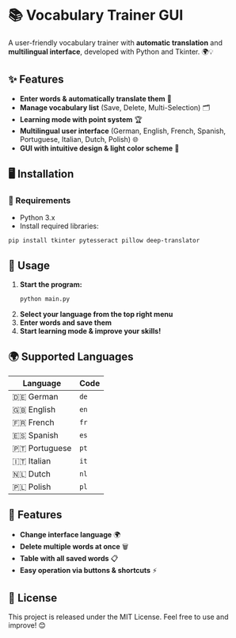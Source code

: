 # 📚 Vocabulary Trainer GUI

A user-friendly vocabulary trainer with **automatic translation** and **multilingual interface**, developed with Python and Tkinter. 🌍💡

## ✨ Features
- **Enter words & automatically translate them** 📖
- **Manage vocabulary list** (Save, Delete, Multi-Selection) 🗂
- **Learning mode with point system** 🏆
- **Multilingual user interface** (German, English, French, Spanish, Portuguese, Italian, Dutch, Polish) 🌐
- **GUI with intuitive design & light color scheme** 🎨

## 🖥️ Installation
### 🔹 Requirements
- Python 3.x
- Install required libraries:
```bash
pip install tkinter pytesseract pillow deep-translator
```

## 🚀 Usage
1. **Start the program:**
   ```bash
   python main.py
   ```
2. **Select your language from the top right menu**
3. **Enter words and save them**
4. **Start learning mode & improve your skills!**

## 🌍 Supported Languages
| Language       | Code |
|---------------|------|
| 🇩🇪 German    | `de` |
| 🇬🇧 English   | `en` |
| 🇫🇷 French    | `fr` |
| 🇪🇸 Spanish   | `es` |
| 🇵🇹 Portuguese| `pt` |
| 🇮🇹 Italian   | `it` |
| 🇳🇱 Dutch     | `nl` |
| 🇵🇱 Polish    | `pl` |

## 📌 Features
- **Change interface language** 🌍
- **Delete multiple words at once** 🗑️
- **Table with all saved words** 📋
- **Easy operation via buttons & shortcuts** ⚡

## 📄 License
This project is released under the MIT License. Feel free to use and improve! 😊

